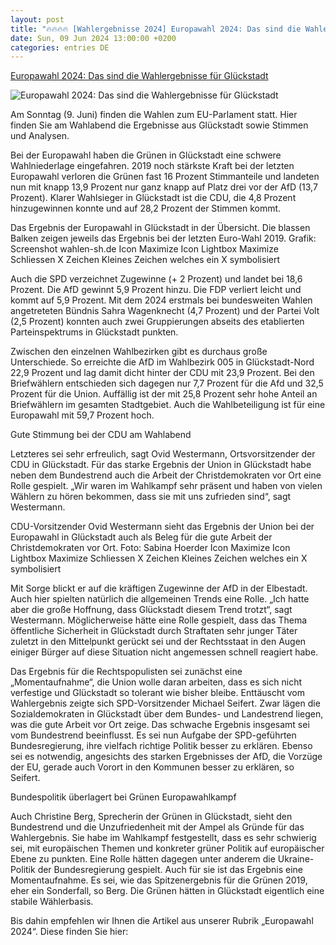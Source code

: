 ```yaml
---
layout: post
title: "🔥🔥🔥🔥 [Wahlergebnisse 2024] Europawahl 2024: Das sind die Wahlergebnisse für Glückstadt"
date: Sun, 09 Jun 2024 13:00:00 +0200
categories: entries DE
---
```

[Europawahl 2024: Das sind die Wahlergebnisse für Glückstadt](https://www.shz.de/lokales/glueckstadt/artikel/europawahl-2024-das-sind-die-wahlergebnisse-fuer-glueckstadt-47159686)

![Europawahl 2024: Das sind die Wahlergebnisse für Glückstadt](https://images.noz-mhn.de/img/47178270/crop/cbase_16_9-w1200/30856683/1701709611/unnamed-13.jpg)

Am Sonntag (9. Juni) finden die Wahlen zum EU-Parlament statt. Hier finden Sie am Wahlabend die Ergebnisse aus Glückstadt sowie Stimmen und Analysen.

Bei der Europawahl haben die Grünen in Glückstadt eine schwere Wahlniederlage eingefahren. 2019 noch stärkste Kraft bei der letzten Europawahl verloren die Grünen fast 16 Prozent Stimmanteile und landeten nun mit knapp 13,9 Prozent nur ganz knapp auf Platz drei vor der AfD (13,7 Prozent). Klarer Wahlsieger in Glückstadt ist die CDU, die 4,8 Prozent hinzugewinnen konnte und auf 28,2 Prozent der Stimmen kommt.

Das Ergebnis der Europawahl in Glückstadt in der Übersicht. Die blassen Balken zeigen jeweils das Ergebnis bei der letzten Euro-Wahl 2019. Grafik: Screenshot wahlen-sh.de Icon Maximize Icon Lightbox Maximize Schliessen X Zeichen Kleines Zeichen welches ein X symbolisiert

Auch die SPD verzeichnet Zugewinne (+ 2 Prozent) und landet bei 18,6 Prozent. Die AfD gewinnt 5,9 Prozent hinzu. Die FDP verliert leicht und kommt auf 5,9 Prozent. Mit dem 2024 erstmals bei bundesweiten Wahlen angetreteten Bündnis Sahra Wagenknecht (4,7 Prozent) und der Partei Volt (2,5 Prozent) konnten auch zwei Gruppierungen abseits des etablierten Parteinspektrums in Glückstadt punkten.

Zwischen den einzelnen Wahlbezirken gibt es durchaus große Unterschiede. So erreichte die AfD im Wahlbezirk 005 in Glückstadt-Nord 22,9 Prozent und lag damit dicht hinter der CDU mit 23,9 Prozent. Bei den Briefwählern entschieden sich dagegen nur 7,7 Prozent für die Afd und 32,5 Prozent für die Union. Auffällig ist der mit 25,8 Prozent sehr hohe Anteil an Briefwählern im gesamten Stadtgebiet. Auch die Wahlbeteiligung ist für eine Europawahl mit 59,7 Prozent hoch.

Gute Stimmung bei der CDU am Wahlabend

Letzteres sei sehr erfreulich, sagt Ovid Westermann, Ortsvorsitzender der CDU in Glückstadt. Für das starke Ergebnis der Union in Glückstadt habe neben dem Bundestrend auch die Arbeit der Christdemokraten vor Ort eine Rolle gespielt. „Wir waren im Wahlkampf sehr präsent und haben von vielen Wählern zu hören bekommen, dass sie mit uns zufrieden sind“, sagt Westermann.

CDU-Vorsitzender Ovid Westermann sieht das Ergebnis der Union bei der Europawahl in Glückstadt auch als Beleg für die gute Arbeit der Christdemokraten vor Ort. Foto: Sabina Hoerder Icon Maximize Icon Lightbox Maximize Schliessen X Zeichen Kleines Zeichen welches ein X symbolisiert

Mit Sorge blickt er auf die kräftigen Zugewinne der AfD in der Elbestadt. Auch hier spielten natürlich die allgemeinen Trends eine Rolle. „Ich hatte aber die große Hoffnung, dass Glückstadt diesem Trend trotzt“, sagt Westermann. Möglicherweise hätte eine Rolle gespielt, dass das Thema öffentliche Sicherheit in Glückstadt durch Straftaten sehr junger Täter zuletzt in den Mittelpunkt gerückt sei und der Rechtsstaat in den Augen einiger Bürger auf diese Situation nicht angemessen schnell reagiert habe.

Das Ergebnis für die Rechtspopulisten sei zunächst eine „Momentaufnahme“, die Union wolle daran arbeiten, dass es sich nicht verfestige und Glückstadt so tolerant wie bisher bleibe. Enttäuscht vom Wahlergebnis zeigte sich SPD-Vorsitzender Michael Seifert. Zwar lägen die Sozialdemokraten in Glückstadt über dem Bundes- und Landestrend liegen, was die gute Arbeit vor Ort zeige. Das schwache Ergebnis insgesamt sei vom Bundestrend beeinflusst. Es sei nun Aufgabe der SPD-geführten Bundesregierung, ihre vielfach richtige Politik besser zu erklären. Ebenso sei es notwendig, angesichts des starken Ergebnisses der AfD, die Vorzüge der EU, gerade auch Vorort in den Kommunen besser zu erklären, so Seifert.

Bundespolitik überlagert bei Grünen Europawahlkampf

Auch Christine Berg, Sprecherin der Grünen in Glückstadt, sieht den Bundestrend und die Unzufriedenheit mit der Ampel als Gründe für das Wahlergebnis. Sie habe im Wahlkampf festgestellt, dass es sehr schwierig sei, mit europäischen Themen und konkreter grüner Politik auf europäischer Ebene zu punkten. Eine Rolle hätten dagegen unter anderem die Ukraine-Politik der Bundesregierung gespielt. Auch für sie ist das Ergebnis eine Momentaufnahme. Es sei, wie das Spitzenergebnis für die Grünen 2019, eher ein Sonderfall, so Berg. Die Grünen hätten in Glückstadt eigentlich eine stabile Wählerbasis.

Bis dahin empfehlen wir Ihnen die Artikel aus unserer Rubrik „Europawahl 2024“. Diese finden Sie hier:

